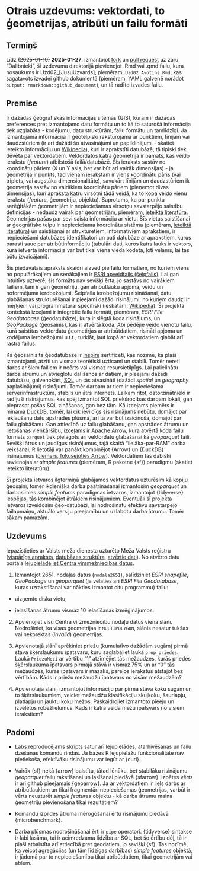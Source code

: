 Otrais uzdevums: vektordati, to ģeometrijas, atribūti un failu formāti
================

## Termiņš

Līdz ~~(2025-01-10)~~ **2025-01-27**, izmantojot
[fork](https://docs.github.com/en/pull-requests/collaborating-with-pull-requests/working-with-forks/fork-a-repo)
un [pull
request](https://docs.github.com/en/pull-requests/collaborating-with-pull-requests/proposing-changes-to-your-work-with-pull-requests/creating-a-pull-request-from-a-fork)
uz zaru “Dalibnieki”, šī uzdevuma direktorijā pievienojot .Rmd vai .qmd
failu, kura nosaukums ir Uzd02\_\[JusuUzvards\], piemēram,
`Uzd02_Avotins.Rmd`, kas sagatavots izvadei github dokumentā (piemēram,
YAML galvenē norādot `output: rmarkdown::github_document`), un tā radīto
izvades failu.

## Premise

Ir dažādas ģeogrāfiskās informācijas sitēmas (GIS), kurām ir dažādas
preferences pret izmantojamo datu formātu un to kā to saturošā
informācija tiek uzglabāta - kodējumu, datu struktūrām, failu formātu un
tamlīdzīgi. Ja izmantojamā informācija ir ģeotelpiski raksturojama ar
punktiem, līnijām vai daudzstūriem (ir arī dažādi šo atvasinājumi un
papildinājumi - skatiet ieteikto informāciju un
[Wikipedia](https://en.wikipedia.org/wiki/GIS_file_format)), kuri ir
aprakstīti datubāzē, tā tipiski tiek dēvēta par vektordatiem.
Vektordatos katra ģeometrija ir pamats, kas veido ierakstu (*feature*)
atbilstošā failā/datubāzē. Šis ieraksts sastāv no koordinātu pāriem (X
un Y asis, bet var būt arī vairāk dimensijas) - ja ģeometrija ir punkts,
tad vienam ierakstam ir viens koordinātu pāris (vai triplets, vai
augstāka dimensionalitāte), savukārt līnijām un daudzstūriem ik
ģeometrija sastāv no vairākiem koordinātu pāriem (pieņemot divas
dimensijas), kuri apraksta katru virsotni tādā veidā, ka to kopa veido
vienu ierakstu (*feature*, ģeometriju, objektu). Saprotams, ka par
punktu sarēģītākām ģeometrijām ir nepieciešamas virsotņu savstarpējo
saistību definīcijas - nedaudz vairāk par ģeometrijām, piemēram,
[ieteiktā literatūra](https://r-spatial.org/book/03-Geometries.html).
Ģeometrijas pašas par sevi saista informāciju ar vietu. Šīs vietas
saistīšanai ar ģeogrāfisko telpu ir nepieciešama koordinātu sistēma
(piemēram, [ieteiktā
literatūra](https://r-spatial.org/book/02-Spaces.html)) un saistīšanai
ar strukturētiem, informatīviem aprakstiem, ir nepieciešami datubāzes
identifikatori un pati datubāze ar aprakstiem, kurus parasti sauc par
atribūtinformāciju (tabulāri dati, kuros katrs lauks ir vektors, kurā
ietvertā informācija var būt tikai vienā viedā kodēta, ļoti vēlams, lai
tas būtu izvaicājami).

Šis piedāvātais apraksts skaidri aizved pie failu formātiem, no kuriem
viens no populārākajiem un senākajiem ir [ESRI apveidfails
(šeipfails)](https://en.wikipedia.org/wiki/Shapefile). Lai gan intuitīvs
uztverē, šis formāts nav sevišķi ērta, jo sastāvs no vairākiem failiem,
tam ir gan ģeometriju, gan atribūtlauku apjoma, veidu un noformējuma
ierobežojumi. Šeipfaila ierobežojumu risināšanai, datu glabāšanas
strukturēšanai ir pieejami dažādi risinājumi, no kuriem daudzi ir
mēŗķiem vai programmatūrai specifiski (ieskatam,
[Wikipedia](https://en.wikipedia.org/wiki/GIS_file_format)). Šī projekta
kontekstā izceļami ir integrētie failu formāti, piemēram, *ESRI File
Geodatabase* (ģeodatubāze), kura ir slēgtā koda risinājums, un
*GeoPackage* (ģeosainis), kas ir atvērtā koda. Abi pēdējie veido vienotu
failu, kurā saistītas vektordatu ģeometirjas ar atribūtdatiem, risināti
apjoma un kodējuma ierobežojumi u.t.t., turklāt, ļaut kopā ar
vektordatiem glabāt arī rastra failus.

Kā ģeosainis tā ģeodatubāze ir
[Inspire](https://knowledge-base.inspire.ec.europa.eu/index_en)
sertificēti, kas nozīmē, ka plaši izmantojami, atzīti un vismaz
teorētiski uzticami un stabili. Tomēr nereti darbs ar šiem failiem ir
neērts vai vismaz resursietilpīgs. Lai palielinātu darba ātrumu un
atvieglotu dalīšanos ar datiem, ir pieejami dažādi datubāzu,
galvenokārt, [SQL](https://en.wikipedia.org/wiki/SQL) un tās atvasināti
(dažādi *spatial* un *geography* paplašinājumi) risinājumi. Tomēr darbam
ar tiem ir nepieciešama serverinfrastruktūra, stabils un ātrs internets.
Laikam ritot, datorzinātnieki ir radījuši risinājumus, kas spēj izmantot
SQL priekšrocības darbam lokāli, gan pieprasot pašas SQL zināšanas, gan
bez tām. Kā izceļams piemērs ir minama [DuckDB](https://duckdb.org/),
tomēr, lai cik ievilcīgs šis risinājums nebūtu, domājot par iekļaušanu
datu apstrādes plūsmā, arī tā var būt izaicinoša, domājot par failu
glabāšanu. Gan attiecībā uz failu glabāšanu, gan apstrādes ātrumu un
lietošanas vienkāršību, izceļams ir [Apache
Arrow](https://arrow.apache.org/), kura atvērtā koda failu formāts
`parquet` tiek pielāgots arī vektordatu glabāšanai kā *geoparquet*
faili. Sevišķi ātrus un jaudīgus risinājumus, tajā skaitā
“lielāka-par-RAM” darba veikšanai, R lietotāji var panākt kombinējot
{Arrow} un {DuckDB} risinājumus ([piemērs, fokusējoties
Arrow](https://arrow-user2022.netlify.app/)). Vektordatiem tas dabiski
savienojas ar *simple features* (piemēram, R pakotne {sf}) paradigmu
(skatiet ieteikto literatūru).

Šī projekta ietvaros ilgtermiņā glabājamos vektordatus uzturēsim kā
kopiju ģeosainī, tomēr ikdienišķā darba paātrināšanai izmantosim
*geoparquet* un darbosimies *simple features* paradigmas ietvaros,
izmantojot {tidyverse} iespējas, tās kombinējot ātrākiem risinājumiem.
Eventuāli šī projekta ietvaros izveidosim ģeo-datubāzi, lai nodrošinātu
efektīvu savstarpējo failapmaiņu, aktuālo versiju pieejamību un uzlabotu
darba ātrumu. Tomēr sākam pamazām.

## Uzdevums

Iepazīstieties ar Valsts meža dienesta uzturēto Meža Valsts reģistru
([vispārīgs apraksts](https://www.vmd.gov.lv/lv/meza-valsts-registrs),
[datubāzes struktūra](https://gis.vmd.gov.lv/Public/GetClasificators),
[atvērtie
dati](https://data.gov.lv/dati/lv/dataset/meza-valsts-registra-meza-dati)).
No atvērto datu portāla [lejupielādējiet Centra virsmežniecības
datus](https://data.gov.lv/dati/lv/dataset/meza-valsts-registra-meza-dati/resource/392dfb67-eeeb-43c2-b082-35f9cf986128).

1.  Izmantojot 2651. nodaļas datus (`nodala2651`), salīdziniet *ESRI
    shapefile*, *GeoPackage* un *geoparquet* (ja vēlaties arī *ESRI File
    Geodatabase*, kuras uzrakstīšanai var nākties izmantot citu
    programmu) failu:

- aizņemto diska vietu;

- ielasīšanas ātrumu vismaz 10 ielasīšanas izmēģinājumos.

2.  Apvienojiet visu Centra virzmežniecību nodaļu datus vienā slānī.
    Nodrošiniet, ka visas ģeometrijas ir `MULTIPOLYGON`, slānis nesatur
    tukšas vai nekorektas (*invalid*) ģeometrijas.

3.  Apvienotajā slānī aprēķiniet priežu (kumulatīvo dažādām sugām) pirmā
    stāva šķērslaukumu īpatsvaru, kuru saglabājiet laukā `prop_priedes`.
    Laukā `PriezuMezi` ar vērtību “1” atzīmējiet tās mežaudzes, kurās
    priedes šķērslaukuma īpatsvars pirmajā stāvā ir vismaz 75% un ar “0”
    tās mežaudzes, kurās īpatsvars ir mazāks, pārējos ierakstus atstājot
    bez vērtībām. Kāds ir priežu mežaudžu īpatsvars no visām mežaudzēm?

4.  Apvienotajā slānī, izmantojot informāciju par pirmā stāva koku sugām
    un to šķērslaukumiem, veiciet mežaudžu klasifikāciju skujkoku,
    šaurlapju, platlapju un jauktu koku mežos. Paskaidrojiet izmantoto
    pieeju un izvēlētos robežlielumus. Kāds ir katra veida mežu
    īpatsvars no visiem ierakstiem?

## Padomi

- Labs reproducējams skripts satur arī lejupielādes, atarhivēšanas un
  failu dzēšanas komandu rindas. Ja bāzes R lejupielāžu funkcionalitāte
  nav pietiekoša, efektīvāku risinājumu var iegūt ar {curl}.

- Vairāk {sf} nekā {arrow} balstītu, tātad lēnāku, bet stabilāku
  risinājumu *geoparquet* failu rakstīšanai un lasīšanai piedāvā
  {sfarrow}. Izpētes vērts ir arī github pieejamais {geoarrow}. Ja ar
  vektordatiem ir liels darbs ar atribūtlaukiem un tikai fragmentāri
  nepieciešamas ģeometrijas, varbūt ir vērts neuzturēt *simple features*
  objektu - kā darba ātrumu maina ģeometriju pievienošana tikai
  rezultātiem?

- Komandu izpildes ātruma mērogošanai ērtu risinājumu piedāvā
  {microbenchmark}.

- Darba plūsmas nodrošināšanai ērti ir `pipe` operatori. {tidyverse}
  sintakse ir labi lasāma, tai ir acīmredzama līdzība ar SQL, bet šo
  ērtību dēļ, tā ir plaši atbalstīta arī attiecībā pret ģeodatiem, jo
  sevišķi {sf}. Tas nozīmē, ka veicot agregācijas (un tām līdzīgas
  darbības) *simple features* objektā, ir jādomā par to nepieciešamību
  tikai atribūtdatiem, tikai ģeometrijām vai abiem.

